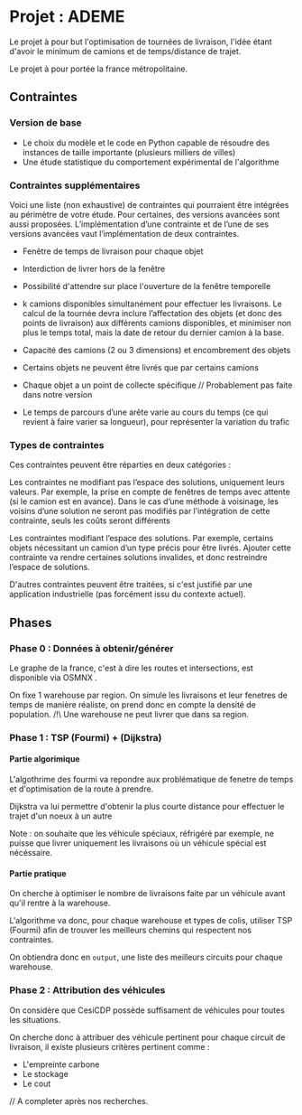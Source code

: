 # Projet : ADEME

Le projet à pour but l'optimisation de tournées de livraison, l'idée étant d'avoir le minimum de camions et de temps/distance de trajet.

Le projet à pour portée la france métropolitaine.

## Contraintes

### Version de base 

- Le choix du modèle et le code en Python capable de résoudre des instances de taille importante (plusieurs milliers de villes)
- Une étude statistique du comportement expérimental de l'algorithme

 

### Contraintes supplémentaires

Voici une liste (non exhaustive) de contraintes qui pourraient être intégrées au périmètre de votre étude. Pour certaines, des versions avancées sont aussi proposées. L’implémentation d’une contrainte et de l’une de ses versions avancées vaut l’implémentation de deux contraintes.

- Fenêtre de temps de livraison pour chaque objet

- Interdiction de livrer hors de la fenêtre

- Possibilité d'attendre sur place l'ouverture de la fenêtre temporelle

- k camions disponibles simultanément pour effectuer les livraisons. Le calcul de la tournée devra inclure l’affectation des objets (et donc des points de livraison) aux différents camions disponibles, et minimiser non plus le temps total, mais la date de retour du dernier camion à la base.

- Capacité des camions (2 ou 3 dimensions) et encombrement des objets

- Certains objets ne peuvent être livrés que par certains camions

- Chaque objet a un point de collecte spécifique // Probablement pas faite dans notre version

- Le temps de parcours d’une arête varie au cours du temps (ce qui revient à faire varier sa longueur), pour représenter la variation du trafic

 
### Types de contraintes
Ces contraintes peuvent être réparties en deux catégories :

Les contraintes ne modifiant pas l’espace des solutions, uniquement leurs valeurs. Par exemple, la prise en compte de fenêtres de temps avec attente (si le camion est en avance). Dans le cas d’une méthode à voisinage, les voisins d’une solution ne seront pas modifiés par l’intégration de cette contrainte, seuls les coûts seront différents

Les contraintes modifiant l’espace des solutions. Par exemple, certains objets nécessitant un camion d’un type précis pour être livrés. Ajouter cette contrainte va rendre certaines solutions invalides, et donc restreindre l’espace de solutions.

D'autres contraintes peuvent être traitées, si c'est justifié par une application industrielle (pas forcément issu du contexte actuel).

## Phases

### Phase 0 : Données à obtenir/générer

Le graphe de la france, c'est à dire les routes et intersections, est disponible via OSMNX .

On fixe 1 warehouse par region.
On simule les livraisons et leur fenetres de temps de manière réaliste, on prend donc en compte la densité de population.
/!\ Une warehouse ne peut livrer que dans sa region.

### Phase 1 : TSP (Fourmi) + (Dijkstra)

#### Partie algorimique

L'algothrime des fourmi va repondre aux problématique de fenetre de temps et d'optimisation de la route à prendre.

Dijkstra va lui permettre d'obtenir la plus courte distance pour effectuer le trajet d'un noeux à un autre

Note : on souhaite que les véhicule spéciaux, réfrigéré par exemple, ne puisse que livrer uniquement les livraisons où un véhicule spécial est nécéssaire.

#### Partie pratique
On cherche à optimiser le nombre de livraisons faite par un véhicule avant qu'il rentre à la warehouse.

L'algorithme va donc, pour chaque warehouse et types de colis, utiliser TSP (Fourmi) afin de trouver les meilleurs chemins qui respectent nos contraintes.

On obtiendra donc en `output`, une liste des meilleurs circuits pour chaque warehouse.

### Phase 2 : Attribution des véhicules

On considère que CesiCDP possède suffisament de véhicules pour toutes les situations.

On cherche donc à attribuer des véhicule pertinent pour chaque circuit de livraison, il existe plusieurs critères pertinent comme :

- L'empreinte carbone
- Le stockage
- Le cout

// A completer après nos recherches.



















